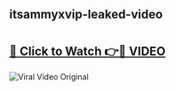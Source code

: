 ## itsammyxvip-leaked-video 

# <h2><a href="http://freeplayer.one?title=itsammyxvip-leaked-video&ref=21J">🔗 Click to Watch 👉🔴 VIDEO</a></h2>

<a href="http://freeplayer.one?title=itsammyxvip-leaked-video&ref=21J" rel="nofollow" data-target="animated-image.originalLink"><img src="https://i.ibb.co.com/xMMVF88/686577567.gif" alt="Viral Video Original" style="max-width: 100%; display: inline-block;" data-target="animated-image.originalImage"></a>

